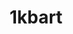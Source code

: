 ---
title: "1kbart"
description : "promoting a sustainable, eco-friendly online landscape<br>through ultra-lightweight artworks"
intro: ""
---